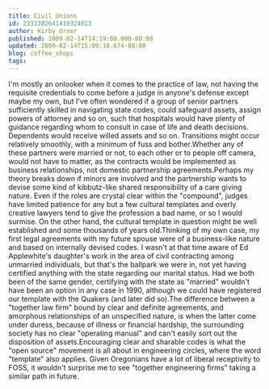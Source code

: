 ```yaml
---
title: Civil Unions
id: 2333382641419324813
author: Kirby Urner
published: 2009-02-14T14:19:00.000-08:00
updated: 2009-02-14T15:09:10.674-08:00
blog: coffee_shops
tags: 
---
```


I'm mostly an onlooker when it comes to the practice of law, not having the requisite credentials to come before a judge in anyone's defense except maybe my own, but I've often wondered if a group of senior partners sufficiently skilled in navigating state codes, could safeguard assets, assign powers of attorney and so on, such that hospitals would have plenty of guidance regarding whom to consult in case of life and death decisions. Dependents would receive willed assets and so on.  Transitions might occur relatively smoothly, with a minimum of fuss and bother.Whether any of these partners were married or not, to each other or to people off camera, would not have to matter, as the contracts would be implemented as business relationships, not domestic partnership agreements.Perhaps my theory breaks down if minors are involved and the partnership wants to devise some kind of kibbutz-like shared responsibility of a care giving nature.  Even if the roles are crystal clear within the "compound", judges have limited patience for any but a few cultural templates and overly creative lawyers tend to give the profession a bad name, or so I would surmise.  On the other hand, the cultural template in question might be well established and some thousands of years old.Thinking of my own case, my first legal agreements with my future spouse were of a business-like nature and based on internally devised codes.  I wasn't at that time aware of Ed Applewhite's daughter's work in the area of civil contracting among unmarried individuals, but that's the ballpark we were in, not yet having certified anything with the state regarding our marital status.  Had we both been of the same gender, certifying with the state as "married" wouldn't have been an option in any case in 1990, although we could have registered our template with the Quakers (and later did so).The difference between a "together law firm" bound by clear and definite agreements, and amorphous relationships of an unspecified nature, is when the latter come under duress, because of illness or financial hardship, the surrounding society has no clear "operating manual" and can't easily sort out the disposition of assets.Encouraging clear and sharable codes is what the "open source" movement is all about in engineering circles, where the word "template" also applies.  Given Oregonians have a lot of liberal receptivity to FOSS, it wouldn't surprise me to see "together engineering firms" taking a similar path in future.